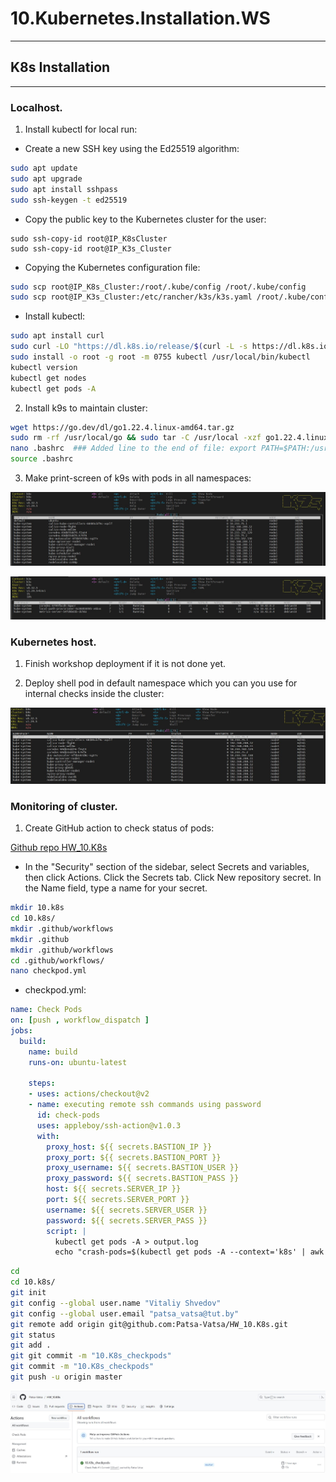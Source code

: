 # 10.Kubernetes.Installation.WS

---

## K8s Installation

---


### Localhost.

1. Install kubectl for local run:

- Create a new SSH key using the Ed25519 algorithm:

```bash
sudo apt update
sudo apt upgrade
sudo apt install sshpass
sudo ssh-keygen -t ed25519
```
- Сopy the public key to the Kubernetes cluster for the user:

```
sudo ssh-copy-id root@IP_K8sCluster
sudo ssh-copy-id root@IP_K3s_Cluster
```
- Copying the Kubernetes configuration file:

```bash
sudo scp root@IP_K8s_Cluster:/root/.kube/config /root/.kube/config
sudo scp root@IP_K3s_Cluster:/etc/rancher/k3s/k3s.yaml /root/.kube/config-k3s
```

- Install kubectl:

```bash
sudo apt install curl
sudo curl -LO "https://dl.k8s.io/release/$(curl -L -s https://dl.k8s.io/release/stable.txt)/bin/linux/amd64/kubectl"
sudo install -o root -g root -m 0755 kubectl /usr/local/bin/kubectl
kubectl version
kubectl get nodes
kubectl get pods -A
```

2. Install k9s to maintain cluster:

```bash
wget https://go.dev/dl/go1.22.4.linux-amd64.tar.gz
sudo rm -rf /usr/local/go && sudo tar -C /usr/local -xzf go1.22.4.linux-amd64.tar.gz
nano .bashrc  ### Added line to the end of file: export PATH=$PATH:/usr/local/go/bin 
source .bashrc
```

3. Make print-screen of k9s with pods in all namespaces:

![K8s](K8s.jpg)


![K3s](K3s.jpg)

### Kubernetes host.

1. Finish workshop deployment if it is not done yet.

2. Deploy shell pod in default namespace which you can you use for internal checks inside the cluster:

![K8s_namespace](K8s_namespace.jpg)

### Monitoring of cluster.

1. Create GitHub action to check status of pods:

[Github repo HW_10.K8s](https://github.com/Patsa-Vatsa/HW_10.K8s)

- In the "Security" section of the sidebar, select Secrets and variables, then click Actions. Click the Secrets tab. Click New repository secret. In the Name field, type a name for your secret.

```bash
mkdir 10.k8s
cd 10.k8s/
mkdir .github/workflows
mkdir .github
mkdir .github/workflows
cd .github/workflows/
nano checkpod.yml
```

- checkpod.yml:

```yml
name: Check Pods
on: [push , workflow_dispatch ]
jobs:
  build:
    name: build
    runs-on: ubuntu-latest

    steps:
    - uses: actions/checkout@v2
    - name: executing remote ssh commands using password
      id: check-pods
      uses: appleboy/ssh-action@v1.0.3
      with:
        proxy_host: ${{ secrets.BASTION_IP }}
        proxy_port: ${{ secrets.BASTION_PORT }}
        proxy_username: ${{ secrets.BASTION_USER }}
        proxy_password: ${{ secrets.BASTION_PASS }}
        host: ${{ secrets.SERVER_IP }}
        port: ${{ secrets.SERVER_PORT }}
        username: ${{ secrets.SERVER_USER }}
        password: ${{ secrets.SERVER_PASS }}
        script: |
          kubectl get pods -A > output.log
          echo "crash-pods=$(kubectl get pods -A --context='k8s' | awk 'NR!=1 {print $4}' | grep -v 'Running' | wc -l)" >> $env:GITHUB_OUTPUT
```

```bash
cd
cd 10.k8s/
git init
git config --global user.name "Vitaliy Shvedov"
git config --global user.email "patsa_vatsa@tut.by"
git remote add origin git@github.com:Patsa-Vatsa/HW_10.K8s.git
git status
git add .
git git commit -m "10.K8s_checkpods"
git commit -m "10.K8s_checkpods"
git push -u origin master
```

![checkpods](checkpods.jpg)